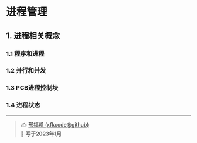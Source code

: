 # 进程管理

## 1. 进程相关概念

### 1.1 程序和进程

### 1.2 并行和并发

### 1.3 PCB进程控制块

### 1.4 进程状态





---
> ✍️ [邢福凯 (xfkcode@github)](https://github.com/xfkcode)  
> 📅 **写于2023年1月** 